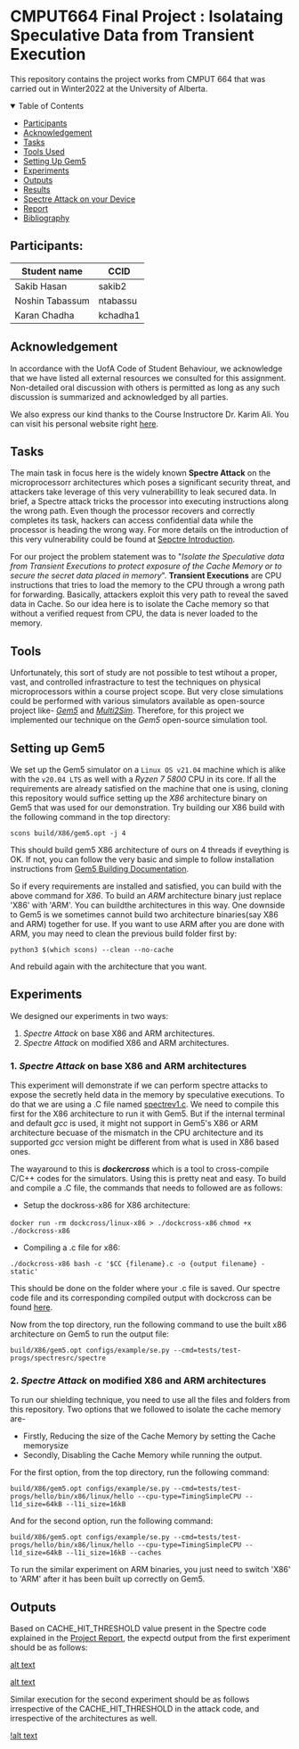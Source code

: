 # CMPUT664 Final Project : Isolataing Speculative Data from Transient Execution
This repository contains the project works from CMPUT 664 that was carried out in Winter2022 at the University of Alberta.

<details open="open">
<summary>Table of Contents</summary>

- [Participants](#participants)
- [Acknowledgement](#Acknowledgement)
- [Tasks](#tasks)
- [Tools Used](#tools)
- [Setting Up Gem5](#setup)
- [Experiments](#experiments)
- [Outputs](#outputs)
- [Results](#results)
- [Spectre Attack on your Device](#spectreondevice)
- [Report](#report)
- [Bibliography](#bibliography)

</details>

## Participants:

|Student name|  CCID  |
|------------|--------|
|Sakib Hasan |sakib2  |
|Noshin Tabassum  |ntabassu|
|Karan Chadha  |kchadha1|


## Acknowledgement 

In accordance with the UofA Code of Student Behaviour, we acknowledge that we have listed all external resources we consulted for this assignment. Non-detailed oral discussion with others is permitted as long as any such discussion is summarized and acknowledged by all parties.

We also express our kind thanks to the Course Instructore Dr. Karim Ali. You can visit his personal website right [here](https://karimali.ca/).

## Tasks

The main task in focus here is the widely known **Spectre Attack** on the microprocessorr architectures which poses a significant security threat, and attackers take leverage of this very vulnerabillity to leak secured data. In brief, a Spectre attack tricks the processor into executing instructions along the wrong path. Even though the processor recovers and correctly completes its task, hackers can access confidential data while the processor is heading the wrong way. For more details on the introduction of this very vulnerability could be found at [Sepctre Introduction](https://meltdownattack.com/).

For our project the problem statement was to "_Isolate the Speculative data from Transient Executions to protect exposure of the Cache Memory or to secure the secret data placed in memory_". **Transient Executions** are CPU instructions that tries to load the memory to the CPU through a wrong path for forwarding. Basically, attackers exploit this very path to reveal the saved data in Cache. So our idea here is to isolate the Cache memory so that without a verified request from CPU, the data is never loaded to the memory.

## Tools

Unfortunately, this sort of study are not possible to test wtihout a proper, vast, and controlled infrastracture to test the techniques on physical microprocessors within a course project scope. But very close simulations could be performed with various simulators available as open-source project like- [_Gem5_](https://www.gem5.org/) and [_Multi2Sim_](http://www.multi2sim.org/). Therefore, for this project we implemented our technique on the _Gem5_ open-source simulation tool.

## Setting up Gem5

We set up the Gem5 simulator on a `Linux OS v21.04` machine which is alike with the `v20.04 LTS` as well with a _Ryzen 7 5800_ CPU in its core. If all the requirements are already satisfied on the machine that one is using, cloning this repository would suffice setting up the _X86_ architecture binary on Gem5 that was used for our demonstration. Try building our X86 build with the following command in the top directory:

`scons build/X86/gem5.opt -j 4`

This should build gem5 X86 architecture of ours on 4 threads if eveything is OK. If not, you can follow the very basic and simple to follow installation instructions from [Gem5 Building Documentation](https://www.gem5.org/documentation/learning_gem5/part1/building/).

So if every requirements are installed and satisfied, you can build with the above command for _X86_. To build an _ARM_ architecture binary just replace 'X86' with 'ARM'. You can buildthe architectures in this way. One downside to Gem5 is we sometimes cannot build two architecture binaries(say X86 and ARM) together for use. If you want to use ARM after you are done with ARM, you  may need to clean the previous build folder first by:

`python3 $(which scons) --clean --no-cache`

And rebuild again with the architecture that you want.

## Experiments

We designed our experiments in two ways:
  1. _Spectre Attack_ on base X86 and ARM architectures.
  2. _Spectre Attack_ on modified X86 and ARM architectures.

### 1. _Spectre Attack_ on base X86 and ARM architectures

This experiment will demonstrate if we can perform spectre attacks to expose the secretly held data in the memory by speculative executions. To do that we are using a .C file named [spectrev1.c](tests/test-progs/spectre/src/spectrev1.c). We need to compile this first for the X86 architecture to run it with Gem5. But if the internal terminal and default _gcc_ is used, it might not support in Gem5's X86 or ARM architecture becuase of the mismatch in the CPU architecture and its supported _gcc_ version might be different from what is used in X86 based ones.

The wayaround to this is **_dockercross_** which is a tool to cross-compile C/C++ codes for the simulators. Using this is pretty neat and easy. To build and compile a .C file, the commands that needs to followed are as follows:

- Setup the dockross-x86 for X86 architecture:

`docker run -rm dockcross/linux-x86 > ./dockcross-x86`
`chmod +x ./dockcross-x86`

- Compiling a .c file for x86:

`./dockcross-x86 bash -c '$CC {filename}.c -o {output filename} -static'`

This should be done on the folder where your .c file is saved. Our spectre code file and its corresponding compiled output with dockcross can be found [here](test/test-progs/spectre/src).

Now from the top directory, run the following command to use the built x86 architecture on Gem5 to run the output file:

`build/X86/gem5.opt configs/example/se.py --cmd=tests/test-progs/spectresrc/spectre`

### 2. _Spectre Attack_ on modified X86 and ARM architectures

To run our shielding technique, you need to use all the files and folders from this repository. Two options that we followed to isolate the cache memory are-

  - Firstly, Reducing the size of the Cache Memory by setting the Cache memorysize
  - Secondly, Disabling the Cache Memory while running the output.

For the first option, from the top directory, run the following command:

`build/X86/gem5.opt configs/example/se.py --cmd=tests/test-progs/hello/bin/x86/linux/hello --cpu-type=TimingSimpleCPU --l1d_size=64kB --l1i_size=16kB`

And for the second option, run the following command:

`build/X86/gem5.opt configs/example/se.py --cmd=tests/test-progs/hello/bin/x86/linux/hello --cpu-type=TimingSimpleCPU --l1d_size=64kB --l1i_size=16kB --caches`

To run the similar experiment on ARM binaries, you just need to switch 'X86' to 'ARM' after it has been built up correctly on Gem5.

## Outputs

Based on CACHE_HIT_THRESHOLD value present in the Spectre code explained in the [Project Report](Report/report.pdf), the expectd output from the first experiment should be as follows:

[alt text](Results/Option1_1.png)

[alt text](Results/Option1_2.png)

Similar execution for the second experiment should be as follows irrespective of the CACHE_HIT_THRESHOLD in the attack code, and irrespective of the architectures as well.

[!alt text](https://github.com/sakib1486/CMPUT664_Spectre/edit/main/Results/Option2.jpg?raw=true)











